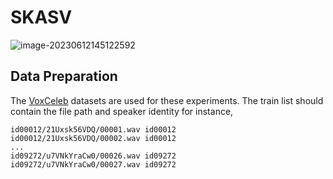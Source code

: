 # SKASV

![image-20230612145122592](C:\Users\meisah\AppData\Roaming\Typora\typora-user-images\image-20230612145122592.png)

## Data Preparation

The [VoxCeleb](https://mm.kaist.ac.kr/datasets/voxceleb/) datasets are used for these experiments.
The train list should contain the file path and speaker identity for instance,
```
id00012/21Uxsk56VDQ/00001.wav id00012
id00012/21Uxsk56VDQ/00002.wav id00012
...
id09272/u7VNkYraCw0/00026.wav id09272
id09272/u7VNkYraCw0/00027.wav id09272
```






## 






